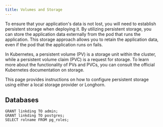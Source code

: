 ```yaml
---
title: Volumes and Storage
---
```


To ensure that your application's data is not lost, you will need to establish persistent storage when deploying it. By utilizing persistent storage, you can store the application data externally from the pod that runs the application. This storage approach allows you to retain the application data, even if the pod that the application runs on fails.

In Kubernetes, a persistent volume (PV) is a storage unit within the cluster, while a persistent volume claim (PVC) is a request for storage. To learn more about the functionality of PVs and PVCs, you can consult the official Kubernetes documentation on storage.

This page provides instructions on how to configure persistent storage using either a local storage provider or Longhorn.

## Databases

```
GRANT linkding TO admin;
GRANT linkding TO postgres;
SELECT rolname FROM pg_roles;
```

